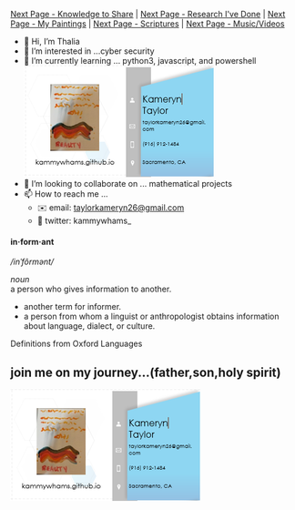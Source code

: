 [Next Page - Knowledge to Share](/Knowledge.md) | [Next Page - Research I've Done](/Research.md) | [Next Page - My Paintings](/Paintings.md) | [Next Page - Scriptures](/Verses.md) | [Next Page - Music/Videos](/CO.md)  

- 👋 Hi, I’m Thalia  
- 👀 I’m interested in ...cyber security  
- 🌱 I’m currently learning ... python3, javascript, and powershell ![businesscards](/assets/bc3.PNG)
- 💞️ I’m looking to collaborate on ... mathematical projects  
- 📫 How to reach me ...  
     - ✉️ email: taylorkameryn26@gmail.com  
     - 👥 twitter: kammywhams_    
 
<!---
kammywhams/kammywhams is a ✨ special ✨ repository because its `README.md` (this file) appears on your GitHub profile.
You can click the Preview link to take a look at your changes.
--->

#### in·form·ant  
*/inˈfôrmənt/*  
  
*noun*  
a person who gives information to another.  
- another term for informer.  
- a person from whom a linguist or anthropologist obtains information about language, dialect, or culture.  
  
Definitions from Oxford Languages  
  
  
## join me on my journey...(father,son,**holy spirit**)  
  
![businesscards](/assets/bc3.PNG)

